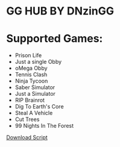 # GG HUB BY DNzinGG

# Supported Games:
- Prison Life
- Just a single Obby
- oMega Obby
- Tennis Clash
- Ninja Tycoon
- Saber Simulator
- Just a Simulator
- RIP Brainrot
- Dig To Earth's Core
- Steal A Vehicle
- Cut Trees
- 99 Nights In The Forest

[Download Script](https://www.mediafire.com/file/f5p2k3oaowl5yc5/GGhub_loader.txt/file)
